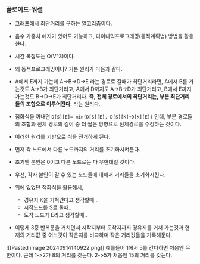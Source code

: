 ### 플로이드-워셜
- 그래프에서 최단거리를 구하는 알고리즘이다.
- 음수 가중치 에지가 있어도 가능하고, 다이나믹프로그래밍(동적계획법) 방법을 활용한다.
- 시간 복잡도는 O(V^3)이다.

- 왜 동적프로그래밍이냐? 기본 원리가 다음과 같다.
- A에서 E까지 가는데 A->B->D->E 라는 경로로 갈때가 최단거리라면, A에서 B를 가는것도 A->B가 최단거리고,  A에서 D까지도 A->B->D가 최단거리고, B에서 E까지 가는것도 B->D->E가 최단거리다. **즉, 전체 경로에서의 최단거리는, 부분 최단거리들의 조합으로 이루어진다.** 라는 원리다.
- 점화식을 꺼내면 `D[S][E]= min(D[S][E], D[S][K]+D[K][E])` 인데, 부분 경로들의 조합과 전체 경로의 길이 중 더 짧은 방향으로 전체경로를 수정하는 것이다.
- 이러한 원리를 기반으로 식을 전개하게 된다.

- 먼저 각 노드에서 다른 노드까지의 거리를 초기화시켜둔다.
- 초기엔 본인은 0이고 다른 노드로는 다 무한대일 것이다.
- 우선, 각자 본인이 갈 수 있는 노드들에 대해서 거리들을 초기화시킨다. 
- 위에 있었던 점화식을 활용해서, 
	- 경유지 K을 거쳐간다고 생각할때...
	- 시작노드를 S로 둘때..
	- 도착 노드가 E라고 생각할때..
- 이렇게 3중 반복문을 거치면서 시작지부터 도착지까지 경유지를 거쳐 가는것과 현재의 거리값 중 어느것이 작은지를 비교하며 작은 거리값들을 기록해둔다.

![[Pasted image 20240914140922.png]]
예를들어 1에서 5를 간다하면 처음엔 무한이다.
근데 1->2가 8의 거리를 갖는다.
2->5가 처음엔 15의 거리를 갖는다.
